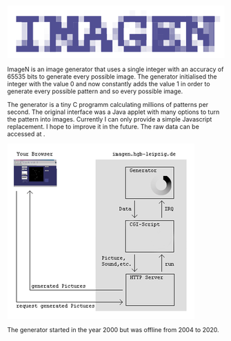 ![ImageN Logo](/2020/html/imagen.png)

ImageN is an image generator that uses a single integer with an accuracy of 65535 bits to generate every possible image. The generator initialised the integer with the value 0 and now constantly adds the value 1 in order to generate every possible pattern and so every possible image.


The generator is a tiny C programm calculating millions of patterns per second. The original interface was a Java applet with many options to turn the pattern into images. Currently I can only provide a simple Javascript replacement. I hope to improve it in the future. The raw data can be accessed at .

![ImageN Logo](/2000/html/scheme.gif)

The generator started in the year 2000 but was offline from 2004 to 2020.
